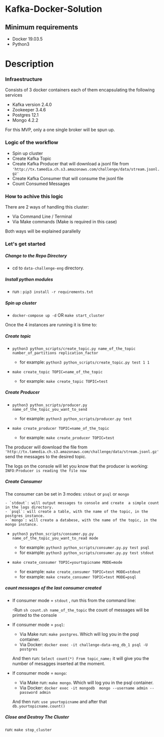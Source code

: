 Kafka-Docker-Solution
========================

## Minimum requirements

* Docker 19.03.5
* Python3

# Description

### Infraestructure

Consists of 3 docker containers each of them encapsulating the following services

* Kafka version 2.4.0
* Zookeeper 3.4.6
* Postgres 12.1
* Mongo 4.2.2 

For this MVP, only a one single broker will be spun up.

### Logic of the workflow

- Spin up cluster 
- Create Kafka Topic
- Create Kafka Producer that will download a jsonl file from `'http://tx.tamedia.ch.s3.amazonaws.com/challenge/data/stream.jsonl.gz'`
- Create Kafka Consumer that will consume the jsonl file
- Count Consumed Messages 

### How to achive this logic

There are 2 ways of handling this cluster:

- Via Command Line / Terminal
- Via Make commands (Make is required in this case)

Both ways will be explained parallelly

### Let's get started

##### Change to the Repo Directory


- cd to `data-challenge-eng` directory.

##### Install python modules 

- run : `pip3 install -r requirements.txt`

##### Spin up cluster 
- `docker-compose up -d` OR `make start_cluster`

 Once the 4 instances are running it is time to:
 
##### Create topic

- `python3 python_scripts/create_topic.py name_of_the_topic number_of_partitions replication_factor`
    - for example: `python3 python_scripts/create_topic.py test 1 1`
    
- `make create_topic TOPIC=name_of_the_topic`
    - for example: `make create_topic TOPIC=test`
  
##### Create Producer

- `python3 python_scripts/producer.py name_of_the_topic_you_want_to_send`
    - for example: `python3 python_scripts/producer.py test`
    
- `make create_producer TOPIC=name_of_the_topic`
    - for example: `make create_producer TOPIC=test`

The producer will download the file from `'http://tx.tamedia.ch.s3.amazonaws.com/challenge/data/stream.jsonl.gz'` send the messages to the desired topic.

The logs on the console will let you know that the producer is working:
```INFO:Producer is reading the file now```

##### Create Consumer

The consumer can be set in 3 modes: `stdout` or `psql` or `mongo`

    - `stdout`: will output messages to console and create  a simple count in the logs directory.
    - `psql`: will create a table, with the name of the topic, in the postgres instance.
    - `mongo`: will create a databese, with the name of the topic, in the mongo instance.

- `python3 python_scripts/consumer.py.py name_of_the_topic_you_want_to_read mode`
    - for example: `python3 python_scripts/consumer.py.py test psql`
    - for example: `python3 python_scripts/consumer.py.py test stdout`
    
- `make create_consumer TOPIC=yourtopicname MODE=mode`
    - for example: `make create_consumer TOPIC=test MODE=stdout`
    - for example: `make create_consumer TOPIC=test MODE=psql`

##### count messages of the last consumer created

- If consumer mode = `stdout` , run this from the command line:

    -Run `sh count.sh name_of_the_topic` the count of messages will be printed to the console


- If consumer mode = `psql`:

    - Via Make run: `make postgres`. Which will log you in the psql container.
    - Via Docker: `docker exec -it challenge-data-eng_db_1 psql -U postgres `
   
    And then run: `Select count(*) From topic_name;` it will give you the number of mesagges inserted at the moment.

- If consumer mode = `mongo`:

    - Via Make run: `make mongo`. Which will log you in the psql container.
    - Via Docker: `docker exec -it mongodb  mongo --username admin --password admin `
   
    And then run: `use yourtopicname` and after that `db.yourtopicname.count()`


##### Close and Destroy The Cluster

run: `make stop_cluster`

